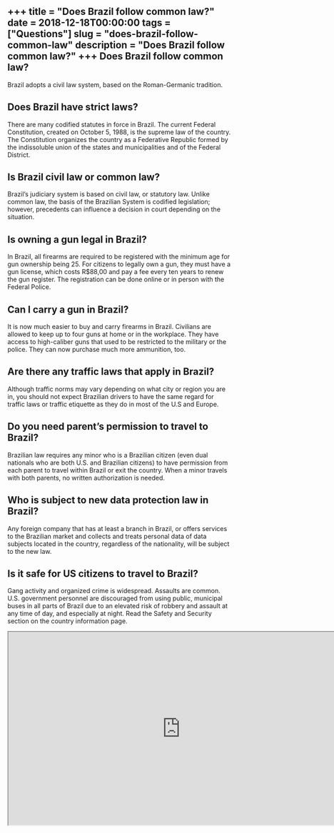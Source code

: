 +++
title = "Does Brazil follow common law?"
date = 2018-12-18T00:00:00
tags = ["Questions"]
slug = "does-brazil-follow-common-law"
description = "Does Brazil follow common law?"
+++
Does Brazil follow common law?
------------------------------

Brazil adopts a civil law system, based on the Roman-Germanic tradition.

Does Brazil have strict laws?
-----------------------------

There are many codified statutes in force in Brazil. The current Federal Constitution, created on October 5, 1988, is the supreme law of the country. The Constitution organizes the country as a Federative Republic formed by the indissoluble union of the states and municipalities and of the Federal District.

Is Brazil civil law or common law?
----------------------------------

Brazil’s judiciary system is based on civil law, or statutory law. Unlike common law, the basis of the Brazilian System is codified legislation; however, precedents can influence a decision in court depending on the situation.

Is owning a gun legal in Brazil?
--------------------------------

In Brazil, all firearms are required to be registered with the minimum age for gun ownership being 25. For citizens to legally own a gun, they must have a gun license, which costs R$88,00 and pay a fee every ten years to renew the gun register. The registration can be done online or in person with the Federal Police.

Can I carry a gun in Brazil?
----------------------------

It is now much easier to buy and carry firearms in Brazil. Civilians are allowed to keep up to four guns at home or in the workplace. They have access to high-caliber guns that used to be restricted to the military or the police. They can now purchase much more ammunition, too.

Are there any traffic laws that apply in Brazil?
------------------------------------------------

Although traffic norms may vary depending on what city or region you are in, you should not expect Brazilian drivers to have the same regard for traffic laws or traffic etiquette as they do in most of the U.S and Europe.

Do you need parent’s permission to travel to Brazil?
----------------------------------------------------

Brazilian law requires any minor who is a Brazilian citizen (even dual nationals who are both U.S. and Brazilian citizens) to have permission from each parent to travel within Brazil or exit the country. When a minor travels with both parents, no written authorization is needed.

Who is subject to new data protection law in Brazil?
----------------------------------------------------

Any foreign company that has at least a branch in Brazil, or offers services to the Brazilian market and collects and treats personal data of data subjects located in the country, regardless of the nationality, will be subject to the new law.

Is it safe for US citizens to travel to Brazil?
-----------------------------------------------

Gang activity and organized crime is widespread. Assaults are common. U.S. government personnel are discouraged from using public, municipal buses in all parts of Brazil due to an elevated risk of robbery and assault at any time of day, and especially at night. Read the Safety and Security section on the country information page.

<iframe allow="accelerometer; autoplay; clipboard-write; encrypted-media; gyroscope; picture-in-picture" allowfullscreen="" class="__youtube_prefs__  epyt-is-override  no-lazyload" data-no-lazy="1" data-origheight="433" data-origwidth="770" data-skipgform_ajax_framebjll="" height="433" id="_ytid_91183" loading="lazy" src="https://www.youtube.com/embed/jk1eTURC8sA?enablejsapi=1&autoplay=0&cc_load_policy=0&cc_lang_pref=&iv_load_policy=1&loop=0&modestbranding=0&rel=1&fs=1&playsinline=0&autohide=2&theme=dark&color=red&controls=1&" title="YouTube player" width="770"></iframe>